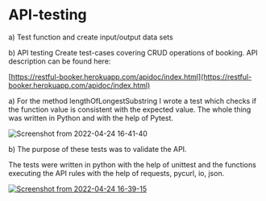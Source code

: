 # API-testing

a) Test function and create input/output data sets

b) API testing
Create test-cases covering CRUD operations of booking. API description can be
found here:

[https://restful-booker.herokuapp.com/apidoc/index.html](https://restful-booker.herokuapp.com/apidoc/index.html)


a) For the method lengthOfLongestSubstring I wrote a test which checks if the function value is consistent with the expected value.
The whole thing was written in Python and with the help of Pytest.

![Screenshot from 2022-04-24 16-41-40](https://user-images.githubusercontent.com/81774440/164981914-b096ca5d-32d5-4203-a248-f5e5063f7288.png)


b) The purpose of these tests was to validate the API.

The tests were written in python with the help of unittest and the functions executing the API rules with the help of requests, pycurl, io, json.

[
![Screenshot from 2022-04-24 16-39-15](https://user-images.githubusercontent.com/81774440/164981852-ab993c04-5fd6-46a9-9ca7-5cfdaf95c0f3.png)
](url)

